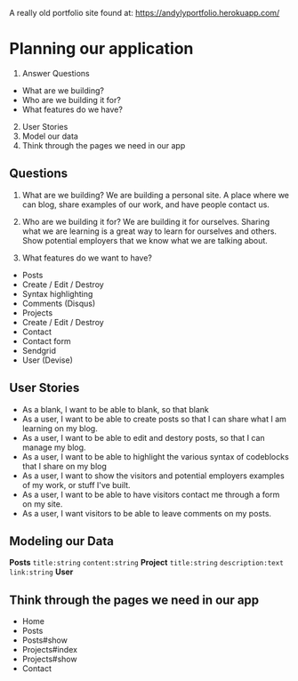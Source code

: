 A really old portfolio site found at: https://andylyportfolio.herokuapp.com/

# Planning our application
1. Answer Questions
 - What are we building?
 - Who are we building it for?
 - What features do we have?
2. User Stories
3. Model our data
4. Think through the pages we need in our app

## Questions
1. What are we building? We are building a personal site. A place where we can blog, share examples of our work, and have people contact us.

2. Who are we building it for? We are building it for ourselves. Sharing what we are learning is a great way to learn for ourselves and others. Show potential employers that we know what we are talking about.

3. What features do we want to have? 
 - Posts
  - Create / Edit / Destroy
  - Syntax highlighting
  - Comments (Disqus)
 - Projects
  - Create / Edit / Destroy
 - Contact 
  - Contact form
  - Sendgrid
 - User (Devise)

## User Stories
- As a blank, I want to be able to blank, so that blank
- As a user, I want to be able to create posts so that I can share what I am learning on my blog.
- As a user, I want to be able to edit and destory posts, so that I can manage my blog. 
- As a user, I want to be able to highlight the various syntax of codeblocks that I share on my blog
- As a user, I want to show the visitors and potential employers examples of my work, or stuff I've built.
- As a user, I want to be able to have visitors contact me through a form on my site.
- As a user, I want visitors to be able to leave comments on my posts.

## Modeling our Data
**Posts**
`title:string`
`content:string`
**Project**
`title:string`
`description:text`
`link:string`
**User**

## Think through the pages we need in our app
- Home
- Posts
- Posts#show
- Projects#index
- Projects#show
- Contact

	
